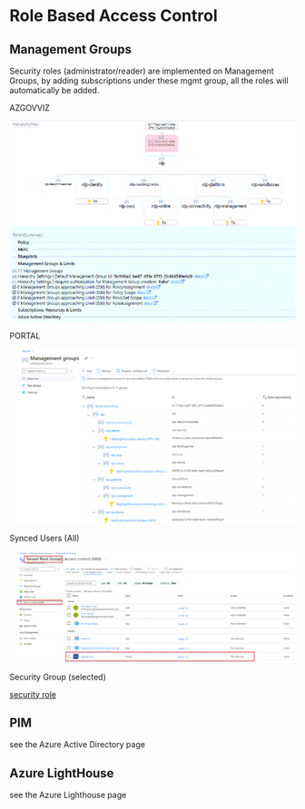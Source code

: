 
# Role Based Access Control

## Management Groups

Security roles (administrator/reader) are implemented on Management Groups, by adding subscriptions under these mgmt group, all the roles will automatically be added.

AZGOVVIZ

![Management Groups RBAC](https://github.com/reddogproductions/AzureDemoLab/blob/main/images/pics/aad/mgmtgroups.png)

PORTAL

![Management Groups RBAC](https://github.com/reddogproductions/AzureDemoLab/blob/main/images/pics/aad/mgmtgroupsportal.png)

Synced Users (All)

![synced role](https://github.com/reddogproductions/AzureDemoLab/blob/main/images/pics/aad/mgmtgrouprbacroot.png)

Security Group (selected)

[security role](https://github.com/reddogproductions/AzureDemoLab/blob/main/images/pics/aad/mgmtgrouprbacdp.png)

## PIM

see the Azure Active Directory page

## Azure LightHouse

see the Azure Lighthouse page

